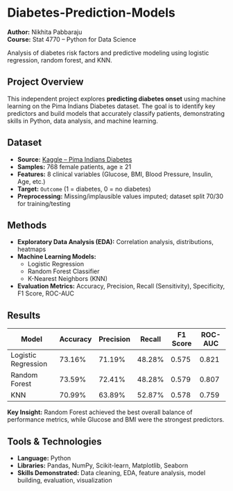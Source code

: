# Diabetes-Prediction-Models
**Author:** Nikhita Pabbaraju  
**Course:** Stat 4770 – Python for Data Science  

Analysis of diabetes risk factors and predictive modeling using logistic regression, random forest, and KNN.

## Project Overview
This independent project explores **predicting diabetes onset** using machine learning on the Pima Indians Diabetes dataset. The goal is to identify key predictors and build models that accurately classify patients, demonstrating skills in Python, data analysis, and machine learning.

## Dataset
- **Source:** [Kaggle – Pima Indians Diabetes](https://www.kaggle.com/datasets/nikhilnarasimhan3264/pima-indians-diabetes)  
- **Samples:** 768 female patients, age ≥ 21  
- **Features:** 8 clinical variables (Glucose, BMI, Blood Pressure, Insulin, Age, etc.)  
- **Target:** `Outcome` (1 = diabetes, 0 = no diabetes)  
- **Preprocessing:** Missing/implausible values imputed; dataset split 70/30 for training/testing  

## Methods
- **Exploratory Data Analysis (EDA):** Correlation analysis, distributions, heatmaps  
- **Machine Learning Models:**  
  - Logistic Regression  
  - Random Forest Classifier  
  - K-Nearest Neighbors (KNN)  
- **Evaluation Metrics:** Accuracy, Precision, Recall (Sensitivity), Specificity, F1 Score, ROC-AUC  

## Results

| Model | Accuracy | Precision | Recall | F1 Score | ROC-AUC |
|-------|---------|-----------|--------|----------|---------|
| Logistic Regression | 73.16% | 71.19% | 48.28% | 0.575 | 0.821 |
| Random Forest | 73.59% | 72.41% | 48.28% | 0.579 | 0.807 |
| KNN | 70.99% | 63.89% | 52.87% | 0.578 | 0.759 |

**Key Insight:** Random Forest achieved the best overall balance of performance metrics, while Glucose and BMI were the strongest predictors.

## Tools & Technologies
- **Language:** Python  
- **Libraries:** Pandas, NumPy, Scikit-learn, Matplotlib, Seaborn  
- **Skills Demonstrated:** Data cleaning, EDA, feature analysis, model building, evaluation, visualization  
